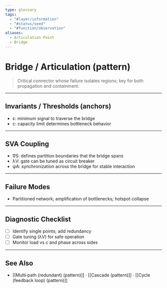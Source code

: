 ```yaml
---
type: glossary
tags:
  - "#layer/information"
  - "#status/seed"
  - "#function/observation"
aliases:
  - Articulation Point
  - Bridge
---
```


# Bridge / Articulation (pattern)

> Critical connector whose failure isolates regions; key for both propagation and containment.

---

## Invariants / Thresholds (anchors)

- ε: minimum signal to traverse the bridge
- c: capacity limit determines bottleneck behavior

---

## SVA Coupling

- ∇S: defines partition boundaries that the bridge spans
- λV: gate can be tuned as circuit breaker
- ψA: synchronization across the bridge for stable interaction

---

## Failure Modes

- Partitioned network; amplification of bottlenecks; hotspot collapse

---

## Diagnostic Checklist

- [ ] Identify single points; add redundancy
- [ ] Gate tuning (λV) for safe operation
- [ ] Monitor load vs c and phase across sides

---

## See Also

- [[Multi‑path (redundant) (pattern)]] · [[Cascade (pattern)]] · [[Cycle (feedback loop) (pattern)]]


